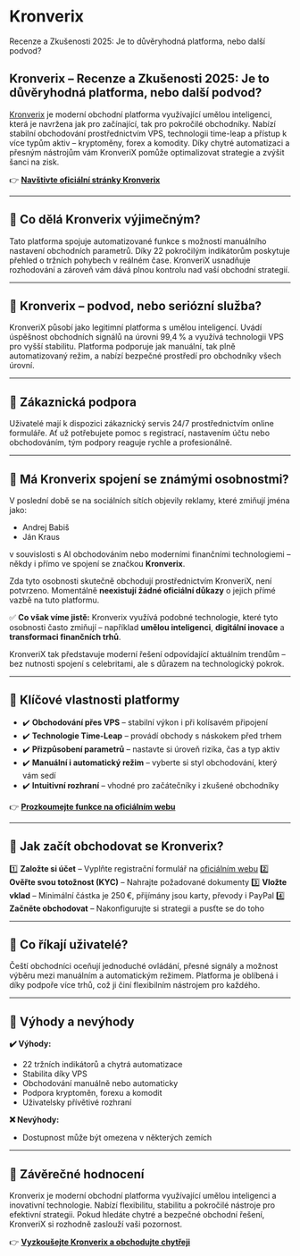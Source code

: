 # Kronverix
Recenze a Zkušenosti 2025: Je to důvěryhodná platforma, nebo další podvod?

## Kronverix – Recenze a Zkušenosti 2025: Je to důvěryhodná platforma, nebo další podvod?

[Kronverix](https://kronverix.cz) je moderní obchodní platforma využívající umělou inteligenci, která je navržena jak pro začínající, tak pro pokročilé obchodníky. Nabízí stabilní obchodování prostřednictvím VPS, technologii time-leap a přístup k více typům aktiv – kryptoměny, forex a komodity. Díky chytré automatizaci a přesným nástrojům vám KronveriX pomůže optimalizovat strategie a zvýšit šanci na zisk.

👉 **[Navštivte oficiální stránky Kronverix](https://kronverix.cz)**

---

## 📌 Co dělá Kronverix výjimečným?

Tato platforma spojuje automatizované funkce s možností manuálního nastavení obchodních parametrů. Díky 22 pokročilým indikátorům poskytuje přehled o tržních pohybech v reálném čase. KronveriX usnadňuje rozhodování a zároveň vám dává plnou kontrolu nad vaší obchodní strategií.

---

## 📌 Kronverix – podvod, nebo seriózní služba?

KronveriX působí jako legitimní platforma s umělou inteligencí. Uvádí úspěšnost obchodních signálů na úrovni 99,4 % a využívá technologii VPS pro vyšší stabilitu. Platforma podporuje jak manuální, tak plně automatizovaný režim, a nabízí bezpečné prostředí pro obchodníky všech úrovní.

---

## 📌 Zákaznická podpora

Uživatelé mají k dispozici zákaznický servis 24/7 prostřednictvím online formuláře. Ať už potřebujete pomoc s registrací, nastavením účtu nebo obchodováním, tým podpory reaguje rychle a profesionálně.

---

## 📌 Má Kronverix spojení se známými osobnostmi?

V poslední době se na sociálních sítích objevily reklamy, které zmiňují jména jako:

- Andrej Babiš
- Ján Kraus

v souvislosti s AI obchodováním nebo moderními finančními technologiemi – někdy i přímo ve spojení se značkou **Kronverix**.

Zda tyto osobnosti skutečně obchodují prostřednictvím KronveriX, není potvrzeno. Momentálně **neexistují žádné oficiální důkazy** o jejich přímé vazbě na tuto platformu.

✅ **Co však víme jistě:** Kronverix využívá podobné technologie, které tyto osobnosti často zmiňují – například **umělou inteligenci**, **digitální inovace** a **transformaci finančních trhů**.

KronveriX tak představuje moderní řešení odpovídající aktuálním trendům – bez nutnosti spojení s celebritami, ale s důrazem na technologický pokrok.

---

## 📌 Klíčové vlastnosti platformy

- ✔️ **Obchodování přes VPS** – stabilní výkon i při kolísavém připojení
- ✔️ **Technologie Time-Leap** – provádí obchody s náskokem před trhem
- ✔️ **Přizpůsobení parametrů** – nastavte si úroveň rizika, čas a typ aktiv
- ✔️ **Manuální i automatický režim** – vyberte si styl obchodování, který vám sedí
- ✔️ **Intuitivní rozhraní** – vhodné pro začátečníky i zkušené obchodníky

👉 **[Prozkoumejte funkce na oficiálním webu](https://kronverix.cz)**

---

## 📌 Jak začít obchodovat se Kronverix?

1️⃣ **Založte si účet** – Vyplňte registrační formulář na [oficiálním webu](https://kronverix.cz)
2️⃣ **Ověřte svou totožnost (KYC)** – Nahrajte požadované dokumenty
3️⃣ **Vložte vklad** – Minimální částka je 250 €, přijímány jsou karty, převody i PayPal
4️⃣ **Začněte obchodovat** – Nakonfigurujte si strategii a pusťte se do toho

---

## 📌 Co říkají uživatelé?

Čeští obchodníci oceňují jednoduché ovládání, přesné signály a možnost výběru mezi manuálním a automatickým režimem. Platforma je oblíbená i díky podpoře více trhů, což ji činí flexibilním nástrojem pro každého.

---

## 📌 Výhody a nevýhody

**✔️ Výhody:**
- 22 tržních indikátorů a chytrá automatizace
- Stabilita díky VPS
- Obchodování manuálně nebo automaticky
- Podpora kryptoměn, forexu a komodit
- Uživatelsky přívětivé rozhraní

**❌ Nevýhody:**
- Dostupnost může být omezena v některých zemích

---

## 📌 Závěrečné hodnocení

Kronverix je moderní obchodní platforma využívající umělou inteligenci a inovativní technologie. Nabízí flexibilitu, stabilitu a pokročilé nástroje pro efektivní strategii. Pokud hledáte chytré a bezpečné obchodní řešení, KronveriX si rozhodně zaslouží vaši pozornost.

👉 **[Vyzkoušejte Kronverix a obchodujte chytřeji](https://kronverix.cz)**
